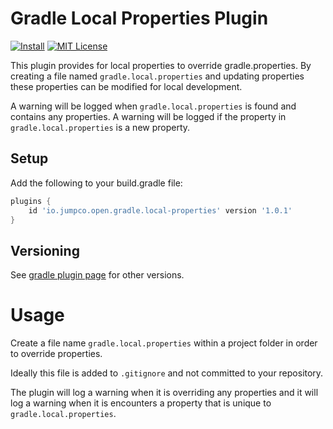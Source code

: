 # Gradle Local Properties Plugin

[![Install](https://img.shields.io/badge/install-plugin-brown.svg)](https://plugins.gradle.org/plugin/io.jumpco.open.gradle.local-properties)
[![MIT License](http://img.shields.io/badge/license-MIT-blue.svg?style=flat)](LICENSE)

This plugin provides for local properties to override gradle.properties.
By creating a file named `gradle.local.properties` and updating properties these properties can be modified for local development.

A warning will be logged when `gradle.local.properties` is found and contains any properties.
A warning will be logged if the property in `gradle.local.properties` is a new property. 

## Setup

Add the following to your build.gradle file:

```groovy
plugins {
    id 'io.jumpco.open.gradle.local-properties' version '1.0.1'
}
```

## Versioning

See [gradle plugin page](https://plugins.gradle.org/plugin/io.jumpco.open.gradle.local-properties) for other versions.

# Usage

Create a file name `gradle.local.properties` within a project folder in order to override properties.

Ideally this file is added to `.gitignore` and not committed to your repository.

The plugin will log a warning when it is overriding any properties and it will log a warning when it is encounters a property that is unique to `gradle.local.properties`.

